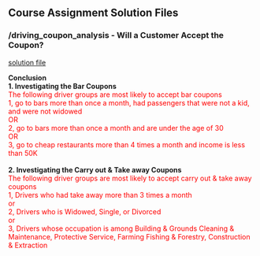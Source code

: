 ## Course Assignment Solution Files

### /driving_coupon_analysis - Will a Customer Accept the Coupon?
[solution file](solution.ipynb)

**Conclusion**<br>
**1. Investigating the Bar Coupons** <br>
<span style="color: red;">
The following driver groups are most likely to accept bar coupons <br>
1, go to bars more than once a month, had passengers that were not a kid, and were not widowed <br>
OR <br>
2, go to bars more than once a month and are under the age of 30 <br>
OR <br>
3, go to cheap restaurants more than 4 times a month and income is less than 50K <br>
<br>
</span>
**2. Investigating the Carry out & Take away Coupons** <br>
<span style="color: red;">
The following driver groups are most likely to accept carry out & take away coupons <br>
1, Drivers who had take away more than 3 times a month <br>
or <br>
2, Drivers who is Widowed, Single, or Divorced <br>
or <br>
3, Drivers whose occupation is among Building & Grounds Cleaning & Maintenance, Protective Service, Farming Fishing & Forestry, Construction & Extraction <br>
<br>
